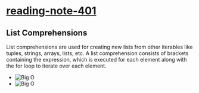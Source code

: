 # [reading-note-401](https://mohammadsilwadi.github.io/reading-note-401/)

##   List Comprehensions

List comprehensions are used for creating new lists from other iterables like tuples, strings, arrays, lists, etc. A list comprehension consists of brackets containing the expression, which is executed for each element along with the for loop to iterate over each element.
- ![Big O ](https://miro.medium.com/max/1400/1*uFMINpEzlskS-QkLfYeuiw.png)
- ![Big O ](https://miro.medium.com/max/1146/1*5-jD8EV984b0eGUC0gmkfg.png)